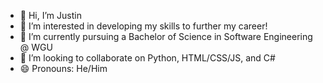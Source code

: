 - 👋 Hi, I’m Justin
- 👀 I’m interested in developing my skills to further my career!
- 🌱 I’m currently pursuing a Bachelor of Science in Software Engineering @ WGU
- 💞️ I’m looking to collaborate on Python, HTML/CSS/JS, and C#
- 😄 Pronouns: He/Him

<!---
StormMeansMe/StormMeansMe is a ✨ special ✨ repository because its `README.md` (this file) appears on your GitHub profile.
You can click the Preview link to take a look at your changes.
--->
